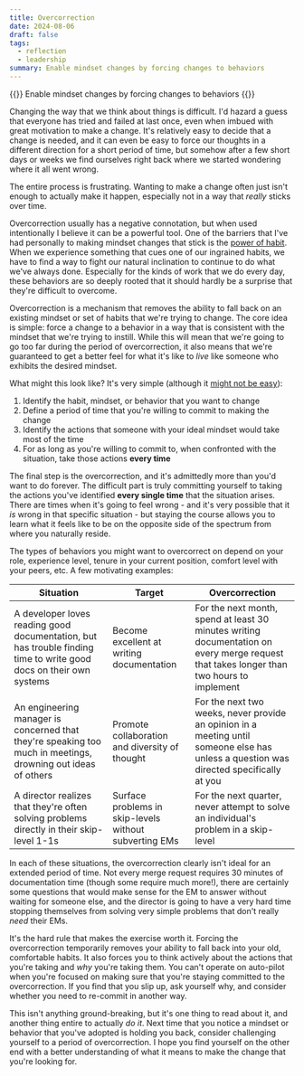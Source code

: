 ```yaml
---
title: Overcorrection
date: 2024-08-06
draft: false
tags:
  - reflection
  - leadership
summary: Enable mindset changes by forcing changes to behaviors
---
```


{{<tagline>}}
Enable mindset changes by forcing changes to behaviors
{{</tagline>}}

Changing the way that we think about things is difficult. I'd hazard a guess that everyone has tried and failed at
last once, even when imbued with great motivation to make a change. It's relatively easy to decide that a change is
needed, and it can even be easy to force our thoughts in a different direction for a short period of time, but somehow
after a few short days or weeks we find ourselves right back where we started wondering where it all went wrong.

The entire process is frustrating. Wanting to make a change often just isn't enough to actually make it happen,
especially not in a way that _really_ sticks over time.

Overcorrection usually has a negative connotation, but when used intentionally I believe it can be a powerful tool.
One of the barriers that I've had
personally to making mindset changes that stick is the [power of habit](https://www.charlesduhigg.com/the-power-of-habit).
When we experience something that cues one of our ingrained habits, we have to find a way to fight our natural
inclination to continue to do what we've always done. Especially for the kinds of work that we do every day, these
behaviors are so deeply rooted that it should hardly be a surprise that they're difficult to overcome.

Overcorrection is a mechanism that removes the ability to fall back on an existing mindset or set of habits
that we're trying to change. The core idea is simple: force a change to a behavior in a way that is
consistent with the mindset that we're trying to instill. While this will mean that we're going to go too far during the
period of overcorrection, it also means that we're guaranteed to get a better feel for what it's like to _live_ like
someone who exhibits the desired mindset.

What might this look like? It's very simple (although it [might not be easy](/posts/simplicity-isnt-easy/)):

1. Identify the habit, mindset, or behavior that you want to change
2. Define a period of time that you're willing to commit to making the change
3. Identify the actions that someone with your ideal mindset would take most of the time
4. For as long as you're willing to commit to, when confronted with the situation, take those actions **every time**

The final step is the overcorrection, and it's admittedly more than you'd want to do forever. 
The difficult part is truly committing yourself to taking the actions you've identified **every single time** that the
situation arises. There are times when it's going to feel wrong - and it's very possible that it _is_ wrong in that
specific situation - but staying the course allows you to learn what it feels like to be on the opposite side of the
spectrum from where you naturally reside.

The types of behaviors you might want to overcorrect on depend on your role, experience level, tenure in your current
position, comfort level with your peers, etc. A few motivating examples:

|Situation|Target|Overcorrection|
|-|-|-|
|A developer loves reading good documentation, but has trouble finding time to write good docs on their own systems|Become excellent at writing documentation|For the next month, spend at least 30 minutes writing documentation on every merge request that takes longer than two hours to implement|
|An engineering manager is concerned that they're speaking too much in meetings, drowning out ideas of others|Promote collaboration and diversity of thought|For the next two weeks, never provide an opinion in a meeting until someone else has unless a question was directed specifically at you|
|A director realizes that they're often solving problems directly in their skip-level 1-1s|Surface problems in skip-levels without subverting EMs|For the next quarter, never attempt to solve an individual's problem in a skip-level|

In each of these situations, the overcorrection clearly isn't ideal for an extended period of time. Not
every merge request requires 30 minutes of documentation time (though some require much more!), there are certainly some
questions that would make sense for the EM to answer without waiting for someone else, and the director is going to have a
very hard time stopping themselves from solving very simple problems that don't really _need_ their EMs.

It's the hard rule that makes the
exercise worth it. Forcing the overcorrection temporarily removes your ability to fall back into your old, comfortable habits. It
also forces you to think actively about the actions that you're taking and _why_ you're taking them. You can't operate on auto-pilot
when you're focused on making sure that you're staying committed to the overcorrection. If you find that you slip up, ask yourself
why, and consider whether you need to re-commit in another way.

This isn't anything ground-breaking, but it's one thing to read about it, and another thing entire to actually _do it_.
Next time that you notice a mindset or behavior that you've adopted is holding you back, consider challenging yourself
to a period of overcorrection. I hope you find yourself on the other end with a better understanding of what it means
to make the change that you're looking for.
